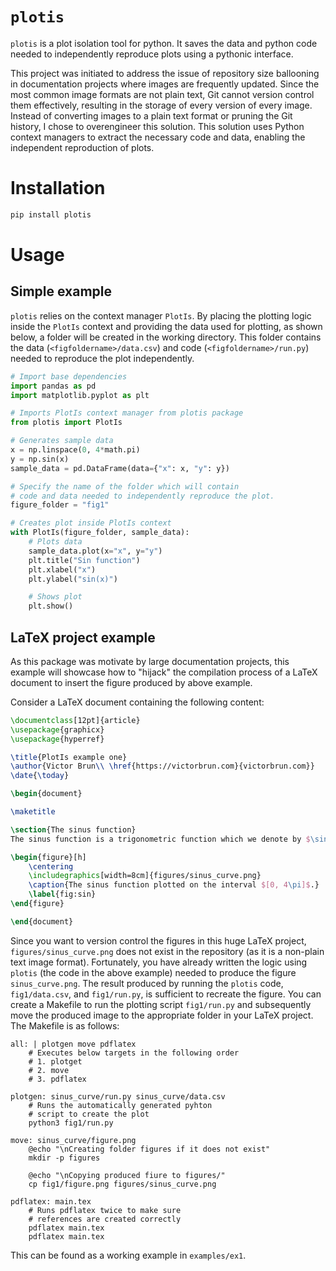 # `plotis`
`plotis` is a plot isolation tool for python. It saves the data and python code needed to independently reproduce plots using a pythonic interface.

This project was initiated to address the issue of repository size ballooning in documentation projects where images are frequently updated. Since the most common image formats are not plain text, Git cannot version control them effectively, resulting in the storage of every version of every image. Instead of converting images to a plain text format or pruning the Git history, I chose to overengineer this solution. This solution uses Python context managers to extract the necessary code and data, enabling the independent reproduction of plots.

# Installation
```bash
pip install plotis
```

# Usage
## Simple example
`plotis` relies on the context manager `PlotIs`. By placing the plotting logic inside the `PlotIs` context and providing the data used for plotting, as shown below, a folder will be created in the working directory. This folder contains the data (`<figfoldername>/data.csv`) and code (`<figfoldername>/run.py`) needed to reproduce the plot independently.
```python
# Import base dependencies
import pandas as pd 
import matplotlib.pyplot as plt

# Imports PlotIs context manager from plotis package
from plotis import PlotIs 

# Generates sample data
x = np.linspace(0, 4*math.pi)
y = np.sin(x)
sample_data = pd.DataFrame(data={"x": x, "y": y})

# Specify the name of the folder which will contain 
# code and data needed to independently reproduce the plot.
figure_folder = "fig1"

# Creates plot inside PlotIs context
with PlotIs(figure_folder, sample_data):
	# Plots data 
	sample_data.plot(x="x", y="y")
	plt.title("Sin function")
	plt.xlabel("x")
	plt.ylabel("sin(x)")

	# Shows plot 
	plt.show()
```

## LaTeX project example
As this package was motivate by large documentation projects, this example will showcase how to "hijack" the compilation process of a LaTeX document to insert the figure produced by above example.

Consider a LaTeX document containing the following content:
```latex
\documentclass[12pt]{article}
\usepackage{graphicx}
\usepackage{hyperref}

\title{PlotIs example one}
\author{Victor Brun\\ \href{https://victorbrun.com}{victorbrun.com}}
\date{\today}

\begin{document}

\maketitle

\section{The sinus function}
The sinus function is a trigonometric function which we denote by $\sin{x}$. In figure \ref{fig:sin} we can see that it looks like a wave.

\begin{figure}[h]
	\centering
	\includegraphics[width=8cm]{figures/sinus_curve.png}
	\caption{The sinus function plotted on the interval $[0, 4\pi]$.}
	\label{fig:sin}
\end{figure}

\end{document}
```

Since you want to version control the figures in this huge LaTeX project, `figures/sinus_curve.png` does not exist in the repository (as it is a non-plain text image format). Fortunately, you have already written the logic using `plotis` (the code in the above example) needed to produce the figure `sinus_curve.png`. The result produced by running the `plotis` code, `fig1/data.csv`, and `fig1/run.py`, is sufficient to recreate the figure. You can create a Makefile to run the plotting script `fig1/run.py` and subsequently move the produced image to the appropriate folder in your LaTeX project. The Makefile is as follows:
```make
all: | plotgen move pdflatex
	# Executes below targets in the following order
	# 1. plotget
	# 2. move
	# 3. pdflatex

plotgen: sinus_curve/run.py sinus_curve/data.csv
	# Runs the automatically generated pyhton
	# script to create the plot
	python3 fig1/run.py 

move: sinus_curve/figure.png 
	@echo "\nCreating folder figures if it does not exist"
	mkdir -p figures 

	@echo "\nCopying produced fiure to figures/"
	cp fig1/figure.png figures/sinus_curve.png

pdflatex: main.tex
	# Runs pdflatex twice to make sure
	# references are created correctly
	pdflatex main.tex
	pdflatex main.tex
```

This can be found as a working example in `examples/ex1`.
